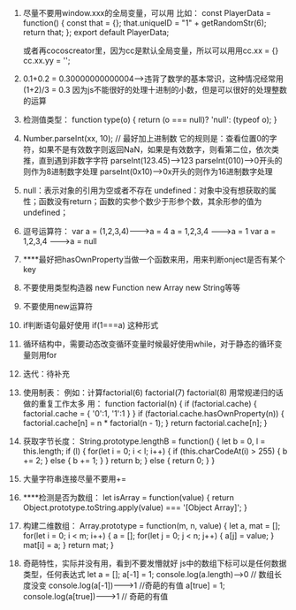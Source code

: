 1. 	尽量不要用window.xxx的全局变量，可以用
	比如：
		const PlayerData = function() {
    		const that = {};
    		that.uniqueID = "1" + getRandomStr(6);
    		return that;
		};
		export default PlayerData;

	或者再cocoscreator里，因为cc是默认全局变量，所以可以用用cc.xx = {}  cc.xx.yy = '';

2. 	0.1+0.2 = 0.30000000000004-->违背了数学的基本常识，这种情况经常用(1+2)/3 = 0.3
	因为js不能很好的处理十进制的小数，但是可以很好的处理整数的运算

3.  检测值类型：
		function type(o) {
			return (o === null)? 'null': (typeof o);
		}

4.  Number.parseInt(xx, 10); // 最好加上进制数
	它的规则是：查看位置0的字符，如果不是有效数字则返回NaN，如果是有效数字，则看第二位，依次类推，直到遇到非数字字符
	parseInt(123.45)-->123
	parseInt(010)-->0开头的则作为8进制数字处理
	parseInt(0x10)-->0x开头的则作为16进制数字处理

5.  null：表示对象的引用为空或者不存在
	undefined：对象中没有想获取的属性；函数没有return；函数的实参个数少于形参个数，其余形参的值为undefined；

6.  逗号运算符：
		var a = (1,2,3,4)--->a = 4
		a = 1,2,3,4 --->a = 1
		var a = 1,2,3,4 --->a = null

7.  ****最好把hasOwnProperty当做一个函数来用，用来判断onject是否有某个key

8.  不要使用类型构造器 new Function   new Array  new String等等

9.  不要使用new运算符

10.	if判断语句最好使用 if(1===a) 这种形式

11.	循环结构中，需要动态改变循环变量时候最好使用while，对于静态的循环变量则用for

12. 迭代：待补充

13. 使用制表：
		例如：计算factorial(6)   factorial(7)   factorial(8) 用常规递归的话做的重复工作太多
		用：
			function factorial(n) {
				if (factorial.cache) {
					factorial.cache = {
						'0':1,
						'1':1
					}
				}
				if (factorial.cache.hasOwnProperty(n)) {
					factorial.cache[n] = n * factorial(n - 1);
				}
				return factorial.cache[n];
			}

14. 获取字节长度：
		String.prototype.lengthB = function() {
			let b = 0, l = this.length;
			if (l) {
				for(let i = 0; i < l; i++) {
					if (this.charCodeAt(i) > 255) {
						b += 2;
					} else {
						b += 1;
					}
				}
				return b;
			} else {
				return 0;
			}
		}

15. 大量字符串连接尽量不要用+=

16. ****检测是否为数组：
		let isArray = function(value) {
			return Object.prototype.toString.apply(value) === '[Object Array]';
		}

17. 构建二维数组：
	Array.prototype = function(m, n, value) {
		let a, mat = [];
		for(let i = 0; i < m; i++) {
			a = [];
			for(let j = 0; j < n; j++) {
				a[j] = value;
			}
			mat[i] = a;
		}
		return mat;
	}

18. 奇葩特性，实际并没有用，看到不要发懵就好
	js中的数组下标可以是任何数据类型，任何表达式
	let a = [];
	a[-1] = 1;
	console.log(a.length)-->0 // 数组长度没变
	console.log(a[-1])--->1  //奇葩的有值
	a[true] = 1;
	console.log(a[true])--->1 // 奇葩的有值